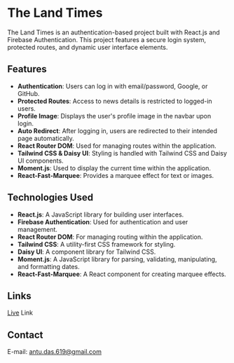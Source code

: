 # The Land Times

The Land Times is an authentication-based project built with React.js and Firebase Authentication. This project features a secure login system, protected routes, and dynamic user interface elements.

## Features

- **Authentication**: Users can log in with email/password, Google, or GitHub.
- **Protected Routes**: Access to news details is restricted to logged-in users.
- **Profile Image**: Displays the user's profile image in the navbar upon login.
- **Auto Redirect**: After logging in, users are redirected to their intended page automatically.
- **React Router DOM**: Used for managing routes within the application.
- **Tailwind CSS & Daisy UI**: Styling is handled with Tailwind CSS and Daisy UI components.
- **Moment.js**: Used to display the current time within the application.
- **React-Fast-Marquee**: Provides a marquee effect for text or images.

## Technologies Used

- **React.js**: A JavaScript library for building user interfaces.
- **Firebase Authentication**: Used for authentication and user management.
- **React Router DOM**: For managing routing within the application.
- **Tailwind CSS**: A utility-first CSS framework for styling.
- **Daisy UI**: A component library for Tailwind CSS.
- **Moment.js**: A JavaScript library for parsing, validating, manipulating, and formatting dates.
- **React-Fast-Marquee**: A React component for creating marquee effects.

## Links

[Live](https://land-times.web.app/) Link


## Contact

E-mail: antu.das.619@gmail.com
